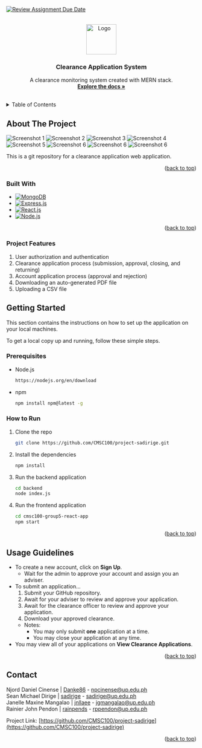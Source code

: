 [![Review Assignment Due Date](https://classroom.github.com/assets/deadline-readme-button-24ddc0f5d75046c5622901739e7c5dd533143b0c8e959d652212380cedb1ea36.svg)](https://classroom.github.com/a/qXKUO3-R)
<a name="readme-top"></a>

<!-- PROJECT LOGO -->
<br />
<div align="center">
  <a href="https://github.com/CMSC100/project-sadirige.git">
    <img src="images/logo.png" alt="Logo" width="80" height="80">
  </a>

<h3 align="center">Clearance Application System</h3>

  <p align="center">
    A clearance monitoring system created with MERN stack.
    <br />
    <a href="https://github.com/CMSC100/project-sadirige.git"><strong>Explore the docs »</strong></a>
    <br />
    <br />
  </p>
</div>

<!-- TABLE OF CONTENTS -->
<details>
  <summary>Table of Contents</summary>
  <ol>
    <li>
      <a href="#about-the-project">About The Project</a>
      <ul>
        <li><a href="#built-with">Built With</a></li>
      </ul>
    </li>
    <li>
      <a href="#getting-started">Getting Started</a>
      <ul>
        <li><a href="#prerequisites">Prerequisites</a></li>
        <li><a href="#installation">Installation</a></li>
      </ul>
    </li>
    <li><a href="#usage">Usage</a></li>
    <li><a href="#contact">Contact</a></li>
  </ol>
</details>

<!-- ABOUT THE PROJECT -->

## About The Project

![Screenshot 1][page-screenshot-1]
![Screenshot 2][page-screenshot-2]
![Screenshot 3][page-screenshot-3]
![Screenshot 4][page-screenshot-4]
![Screenshot 5][page-screenshot-5]
![Screenshot 6][page-screenshot-6]
![Screenshot 6][page-screenshot-7]
![Screenshot 6][page-screenshot-8]

This is a git repository for a clearance application web application.

<p align="right">(<a href="#readme-top">back to top</a>)</p>

### Built With

- [![MongoDB][mongodb-shield]](mongodb-url)
- [![Express.js][express-shield]](express-url)
- [![React.js][react-shield]](react-url)
- [![Node.js][node-shield]](node-url)

<p align="right">(<a href="#readme-top">back to top</a>)</p>

### Project Features

1. User authorization and authentication
2. Clearance application process (submission, approval, closing, and returning)
3. Account application process (approval and rejection)
4. Downloading an auto-generated PDF file
5. Uploading a CSV file

<!-- GETTING STARTED -->

## Getting Started

This section contains the instructions on how to set up the application on your local machines.

To get a local copy up and running, follow these simple steps.

### Prerequisites

- Node.js
  ```sh
  https://nodejs.org/en/download
  ```
- npm
  ```sh
  npm install npm@latest -g
  ```

### How to Run

1. Clone the repo
   ```sh
   git clone https://github.com/CMSC100/project-sadirige.git
   ```
2. Install the dependencies
   ```sh
   npm install
   ```
3. Run the backend application
   ```sh
   cd backend
   node index.js
   ```
4. Run the frontend application
   ```sh
   cd cmsc100-group5-react-app
   npm start
   ```

<p align="right">(<a href="#readme-top">back to top</a>)</p>

<!-- USAGE EXAMPLES -->

## Usage Guidelines

- To create a new account, click on **Sign Up**.
  - Wait for the admin to approve your account and assign you an adviser.
- To submit an application...
  1. Submit your GitHub repository.
  2. Await for your adviser to review and approve your application.
  3. Await for the clearance officer to review and approve your application.
  4. Download your approved clearance.
  - Notes:
    - You may only submit **one** application at a time.
    - You may close your application at any time.
- You may view all of your applications on **View Clearance Applications**.

<p align="right">(<a href="#readme-top">back to top</a>)</p>

<!-- CONTACT -->

## Contact

Njord Daniel Cinense | [Danke86](https://github.com/Danke86) - npcinense@up.edu.ph<br>
Sean Michael Dirige | [sadirige](https://github.com/sadirige) - sadirige@up.edu.ph<br>
Janelle Maxine Mangalao | [jnllaee](https://github.com/jnllaee) - jgmangalao@up.edu.ph<br>
Rainier John Pendon | [rainpends](https://github.com/rainpends) - rppendon@up.edu.ph<br>

Project Link: [https://github.com/CMSC100/project-sadirige](https://github.com/CMSC100/project-sadirige)

<p align="right">(<a href="#readme-top">back to top</a>)</p>

<!-- MARKDOWN LINKS & IMAGES -->

[page-screenshot-1]: images/screenshots/1.png
[page-screenshot-2]: images/screenshots/2.png
[page-screenshot-3]: images/screenshots/3.png
[page-screenshot-4]: images/screenshots/4.png
[page-screenshot-5]: images/screenshots/5.png
[page-screenshot-6]: images/screenshots/6.png
[page-screenshot-7]: images/screenshots/7.png
[page-screenshot-8]: images/screenshots/8.png
[mongodb-shield]: https://img.shields.io/badge/mongodb-13aa52?style=for-the-badge&logo=mongodb&logoColor=white
[mongodb-url]: https://www.mongodb.com/
[express-shield]: https://img.shields.io/badge/express.js-000000?style=for-the-badge&logo=express&logoColor=white
[express-url]: https://expressjs.com/
[react-shield]: https://img.shields.io/badge/react.js-61DAFB?style=for-the-badge&logo=react&logoColor=black
[react-url]: https://react.dev/
[node-shield]: https://img.shields.io/badge/node.js-339933?style=for-the-badge&logo=node.js&logoColor=white
[node-url]: https://nodejs.org/en
